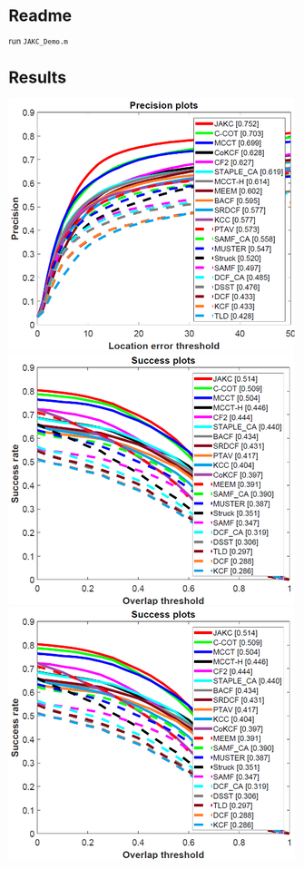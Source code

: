 # Readme

run `JAKC_Demo.m`



# Results

<img src = './result/error.png'>

<img src = './result/overlap.png'>

<img src = './result/overlap.png'>

